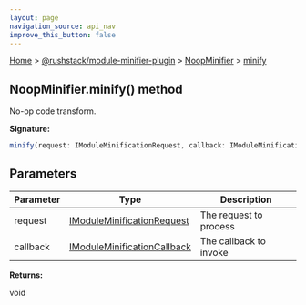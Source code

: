 ```yaml
---
layout: page
navigation_source: api_nav
improve_this_button: false
---
```



[Home](./index.md) &gt; [@rushstack/module-minifier-plugin](./module-minifier-plugin.md) &gt; [NoopMinifier](./module-minifier-plugin.noopminifier.md) &gt; [minify](./module-minifier-plugin.noopminifier.minify.md)

## NoopMinifier.minify() method

No-op code transform.

<b>Signature:</b>

```typescript
minify(request: IModuleMinificationRequest, callback: IModuleMinificationCallback): void;
```

## Parameters

|  Parameter | Type | Description |
|  --- | --- | --- |
|  request | [IModuleMinificationRequest](./module-minifier-plugin.imoduleminificationrequest.md) | The request to process |
|  callback | [IModuleMinificationCallback](./module-minifier-plugin.imoduleminificationcallback.md) | The callback to invoke |

<b>Returns:</b>

void
